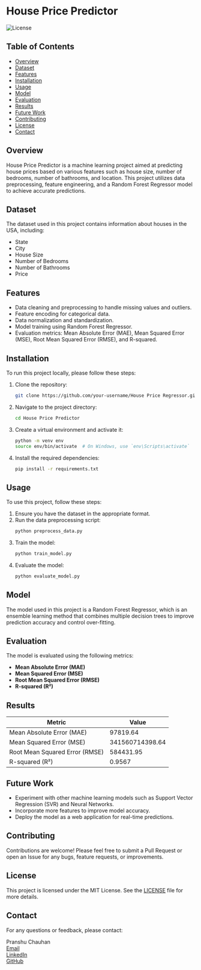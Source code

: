 # House Price Predictor

![License](https://img.shields.io/badge/license-MIT-blue.svg)

## Table of Contents
- [Overview](#overview)
- [Dataset](#dataset)
- [Features](#features)
- [Installation](#installation)
- [Usage](#usage)
- [Model](#model)
- [Evaluation](#evaluation)
- [Results](#results)
- [Future Work](#future-work)
- [Contributing](#contributing)
- [License](#license)
- [Contact](#contact)

## Overview
House Price Predictor is a machine learning project aimed at predicting house prices based on various features such as house size, number of bedrooms, number of bathrooms, and location. This project utilizes data preprocessing, feature engineering, and a Random Forest Regressor model to achieve accurate predictions.

## Dataset
The dataset used in this project contains information about houses in the USA, including:
- State
- City
- House Size
- Number of Bedrooms
- Number of Bathrooms
- Price

## Features
- Data cleaning and preprocessing to handle missing values and outliers.
- Feature encoding for categorical data.
- Data normalization and standardization.
- Model training using Random Forest Regressor.
- Evaluation metrics: Mean Absolute Error (MAE), Mean Squared Error (MSE), Root Mean Squared Error (RMSE), and R-squared.

## Installation
To run this project locally, please follow these steps:

1. Clone the repository:
   ```bash
   git clone https://github.com/your-username/House Price Regressor.git

2. Navigate to the project directory:
   ```bash
   cd House Price Predictor
   ```

3. Create a virtual environment and activate it:
   ```bash
   python -m venv env
   source env/bin/activate  # On Windows, use `env\Scripts\activate`
   ```

4. Install the required dependencies:
   ```bash
   pip install -r requirements.txt
   ```

## Usage
To use this project, follow these steps:

1. Ensure you have the dataset in the appropriate format.
2. Run the data preprocessing script:
   ```bash
   python preprocess_data.py
   ```
3. Train the model:
   ```bash
   python train_model.py
   ```
4. Evaluate the model:
   ```bash
   python evaluate_model.py
   ```

## Model
The model used in this project is a Random Forest Regressor, which is an ensemble learning method that combines multiple decision trees to improve prediction accuracy and control over-fitting.

## Evaluation
The model is evaluated using the following metrics:
- **Mean Absolute Error (MAE)**
- **Mean Squared Error (MSE)**
- **Root Mean Squared Error (RMSE)**
- **R-squared (R²)**

## Results
| Metric         | Value           |
|----------------|-----------------|
| Mean Absolute Error (MAE) | 97819.64      |
| Mean Squared Error (MSE)  | 341560714398.64 |
| Root Mean Squared Error (RMSE) | 584431.95      |
| R-squared (R²)   | 0.9567          |

## Future Work
- Experiment with other machine learning models such as Support Vector Regression (SVR) and Neural Networks.
- Incorporate more features to improve model accuracy.
- Deploy the model as a web application for real-time predictions.

## Contributing
Contributions are welcome! Please feel free to submit a Pull Request or open an Issue for any bugs, feature requests, or improvements.

## License
This project is licensed under the MIT License. See the [LICENSE](LICENSE) file for more details.

## Contact
For any questions or feedback, please contact:

Pranshu Chauhan  
[Email](mailto:pranshu26092003@example.com)  
[LinkedIn](https://www.linkedin.com/in/pranshu-chauhan-72921b231)  
[GitHub](https://github.com/Pranshu-Chauhan)

